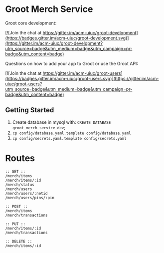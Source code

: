 # Groot Merch Service

Groot core development:

[![Join the chat at https://gitter.im/acm-uiuc/groot-development](https://badges.gitter.im/acm-uiuc/groot-development.svg)](https://gitter.im/acm-uiuc/groot-development?utm_source=badge&utm_medium=badge&utm_campaign=pr-badge&utm_content=badge)

Questions on how to add your app to Groot or use the Groot API:

[![Join the chat at https://gitter.im/acm-uiuc/groot-users](https://badges.gitter.im/acm-uiuc/groot-users.svg)](https://gitter.im/acm-uiuc/groot-users?utm_source=badge&utm_medium=badge&utm_campaign=pr-badge&utm_content=badge)

## Getting Started

1. Create database in mysql with: `CREATE DATABASE groot_merch_service_dev`;
2. `cp config/database.yaml.template config/database.yaml`
3. `cp config/secrets.yaml.template config/secrets.yaml`


# Routes
```
:: GET ::
/merch/items
/merch/items/:id
/merch/status
/merch/users
/merch/users/:netid
/merch/users/pins/:pin

:: POST ::
/merch/items
/merch/transactions

:: PUT ::
/merch/items/:id
/merch/transactions

:: DELETE ::
/merch/items/:id
```
